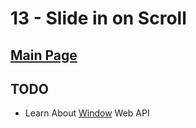 # 13 - Slide in on Scroll

## <a href='https://github.com/Mugilan-Codes/javascript-30'>Main Page</a>

## TODO

- Learn About [Window](https://developer.mozilla.org/en-US/docs/Web/API/Window) Web API
